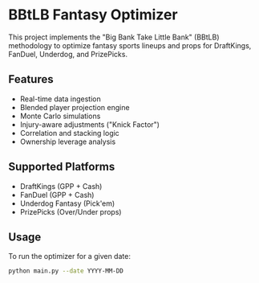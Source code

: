 # BBtLB Fantasy Optimizer

This project implements the "Big Bank Take Little Bank" (BBtLB) methodology to optimize fantasy sports lineups and props for DraftKings, FanDuel, Underdog, and PrizePicks.

## Features

- Real-time data ingestion
- Blended player projection engine
- Monte Carlo simulations
- Injury-aware adjustments ("Knick Factor")
- Correlation and stacking logic
- Ownership leverage analysis

## Supported Platforms

- DraftKings (GPP + Cash)
- FanDuel (GPP + Cash)
- Underdog Fantasy (Pick'em)
- PrizePicks (Over/Under props)

## Usage

To run the optimizer for a given date:
```bash
python main.py --date YYYY-MM-DD
```
